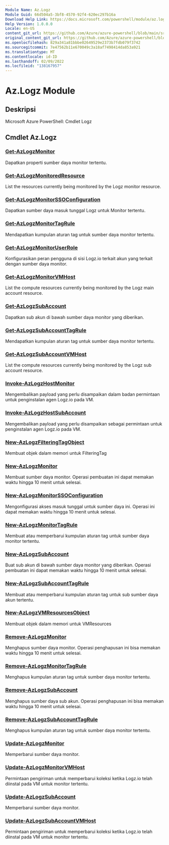 ```yaml
---
Module Name: Az.Logz
Module Guid: 66d504a5-3bf8-4570-92f4-620ec297b16a
Download Help Link: https://docs.microsoft.com/powershell/module/az.logz
Help Version: 1.0.0.0
Locale: en-US
content_git_url: https://github.com/Azure/azure-powershell/blob/main/src/Logz/help/Az.Logz.md
original_content_git_url: https://github.com/Azure/azure-powershell/blob/main/src/Logz/help/Az.Logz.md
ms.openlocfilehash: 829a341a81bbbe02649529e2373b7fdb079f3742
ms.sourcegitcommit: 7e47562b11e670049c3a18af7498414da853a921
ms.translationtype: MT
ms.contentlocale: id-ID
ms.lasthandoff: 02/09/2022
ms.locfileid: "138167957"
---
```

# Az.Logz Module
## Deskripsi
Microsoft Azure PowerShell: Cmdlet Logz

## Cmdlet Az.Logz
### [Get-AzLogzMonitor](Get-AzLogzMonitor.md)
Dapatkan properti sumber daya monitor tertentu.

### [Get-AzLogzMonitoredResource](Get-AzLogzMonitoredResource.md)
List the resources currently being monitored by the Logz monitor resource.

### [Get-AzLogzMonitorSSOConfiguration](Get-AzLogzMonitorSSOConfiguration.md)
Dapatkan sumber daya masuk tunggal Logz untuk Monitor tertentu.

### [Get-AzLogzMonitorTagRule](Get-AzLogzMonitorTagRule.md)
Mendapatkan kumpulan aturan tag untuk sumber daya monitor tertentu.

### [Get-AzLogzMonitorUserRole](Get-AzLogzMonitorUserRole.md)
Konfigurasikan peran pengguna di sisi Logz.io terkait akun yang terkait dengan sumber daya monitor.

### [Get-AzLogzMonitorVMHost](Get-AzLogzMonitorVMHost.md)
List the compute resources currently being monitored by the Logz main account resource.

### [Get-AzLogzSubAccount](Get-AzLogzSubAccount.md)
Dapatkan sub akun di bawah sumber daya monitor yang diberikan.

### [Get-AzLogzSubAccountTagRule](Get-AzLogzSubAccountTagRule.md)
Mendapatkan kumpulan aturan tag untuk sumber daya monitor tertentu.

### [Get-AzLogzSubAccountVMHost](Get-AzLogzSubAccountVMHost.md)
List the compute resources currently being monitored by the Logz sub account resource.

### [Invoke-AzLogzHostMonitor](Invoke-AzLogzHostMonitor.md)
Mengembalikan payload yang perlu disampaikan dalam badan permintaan untuk penginstalan agen Logz.io pada VM.

### [Invoke-AzLogzHostSubAccount](Invoke-AzLogzHostSubAccount.md)
Mengembalikan payload yang perlu disampaikan sebagai permintaan untuk penginstalan agen Logz.io pada VM.

### [New-AzLogzFilteringTagObject](New-AzLogzFilteringTagObject.md)
Membuat objek dalam memori untuk FilteringTag

### [New-AzLogzMonitor](New-AzLogzMonitor.md)
Membuat sumber daya monitor.
Operasi pembuatan ini dapat memakan waktu hingga 10 menit untuk selesai.

### [New-AzLogzMonitorSSOConfiguration](New-AzLogzMonitorSSOConfiguration.md)
Mengonfigurasi akses masuk tunggal untuk sumber daya ini.
Operasi ini dapat memakan waktu hingga 10 menit untuk selesai.

### [New-AzLogzMonitorTagRule](New-AzLogzMonitorTagRule.md)
Membuat atau memperbarui kumpulan aturan tag untuk sumber daya monitor tertentu.

### [New-AzLogzSubAccount](New-AzLogzSubAccount.md)
Buat sub akun di bawah sumber daya monitor yang diberikan.
Operasi pembuatan ini dapat memakan waktu hingga 10 menit untuk selesai.

### [New-AzLogzSubAccountTagRule](New-AzLogzSubAccountTagRule.md)
Membuat atau memperbarui kumpulan aturan tag untuk sub sumber daya akun tertentu.

### [New-AzLogzVMResourcesObject](New-AzLogzVMResourcesObject.md)
Membuat objek dalam memori untuk VMResources

### [Remove-AzLogzMonitor](Remove-AzLogzMonitor.md)
Menghapus sumber daya monitor.
Operasi penghapusan ini bisa memakan waktu hingga 10 menit untuk selesai.

### [Remove-AzLogzMonitorTagRule](Remove-AzLogzMonitorTagRule.md)
Menghapus kumpulan aturan tag untuk sumber daya monitor tertentu.

### [Remove-AzLogzSubAccount](Remove-AzLogzSubAccount.md)
Menghapus sumber daya sub akun.
Operasi penghapusan ini bisa memakan waktu hingga 10 menit untuk selesai.

### [Remove-AzLogzSubAccountTagRule](Remove-AzLogzSubAccountTagRule.md)
Menghapus kumpulan aturan tag untuk sumber daya monitor tertentu.

### [Update-AzLogzMonitor](Update-AzLogzMonitor.md)
Memperbarui sumber daya monitor.

### [Update-AzLogzMonitorVMHost](Update-AzLogzMonitorVMHost.md)
Permintaan pengiriman untuk memperbarui koleksi ketika Logz.io telah diinstal pada VM untuk monitor tertentu.

### [Update-AzLogzSubAccount](Update-AzLogzSubAccount.md)
Memperbarui sumber daya monitor.

### [Update-AzLogzSubAccountVMHost](Update-AzLogzSubAccountVMHost.md)
Permintaan pengiriman untuk memperbarui koleksi ketika Logz.io telah diinstal pada VM untuk monitor tertentu.


